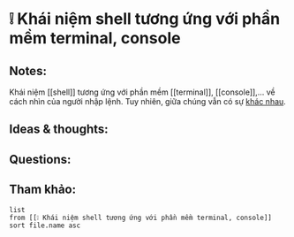 # ❕ Khái niệm shell tương ứng với phần mềm terminal, console

## Notes:
Khái niệm [[shell]] tương ứng với phần mềm [[terminal]], [[console]],... về cách nhìn của người nhập lệnh. Tuy nhiên, giữa chúng vẫn có sự [khác nhau](https://www.geeksforgeeks.org/difference-between-terminal-console-shell-and-command-line/).

## Ideas & thoughts:

## Questions:


## Tham khảo:
```dataview
list
from [[❕ Khái niệm shell tương ứng với phần mềm terminal, console]]
sort file.name asc
```